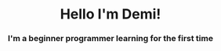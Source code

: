 <h1 align="center">Hello I'm Demi!</h1>
<h3 align="center">I'm a beginner programmer learning for the first time</h3>
